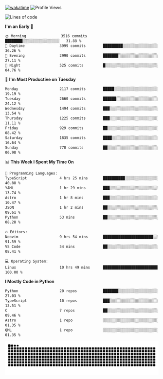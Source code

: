 [![wakatime](https://wakatime.com/badge/user/b920b284-3cde-4cd4-b72e-f7f22d050b16.svg)](https://wakatime.com/@b920b284-3cde-4cd4-b72e-f7f22d050b16)
![Profile Views](http://img.shields.io/badge/Profile%20Views-4586-blue)
<!--START_SECTION:waka-->
![Lines of code](https://img.shields.io/badge/From%20Hello%20World%20I%27ve%20Written-10.6%20million%20lines%20of%20code-blue)

**I'm an Early 🐤** 

```text
🌞 Morning                3516 commits        ████████░░░░░░░░░░░░░░░░░   31.88 % 
🌆 Daytime                3999 commits        █████████░░░░░░░░░░░░░░░░   36.26 % 
🌃 Evening                2990 commits        ███████░░░░░░░░░░░░░░░░░░   27.11 % 
🌙 Night                  525 commits         █░░░░░░░░░░░░░░░░░░░░░░░░   04.76 % 
```
📅 **I'm Most Productive on Tuesday** 

```text
Monday                   2117 commits        █████░░░░░░░░░░░░░░░░░░░░   19.19 % 
Tuesday                  2660 commits        ██████░░░░░░░░░░░░░░░░░░░   24.12 % 
Wednesday                1494 commits        ███░░░░░░░░░░░░░░░░░░░░░░   13.54 % 
Thursday                 1225 commits        ███░░░░░░░░░░░░░░░░░░░░░░   11.11 % 
Friday                   929 commits         ██░░░░░░░░░░░░░░░░░░░░░░░   08.42 % 
Saturday                 1835 commits        ████░░░░░░░░░░░░░░░░░░░░░   16.64 % 
Sunday                   770 commits         ██░░░░░░░░░░░░░░░░░░░░░░░   06.98 % 
```


📊 **This Week I Spent My Time On** 

```text
💬 Programming Languages: 
TypeScript               4 hrs 25 mins       ██████████░░░░░░░░░░░░░░░   40.88 % 
YAML                     1 hr 29 mins        ███░░░░░░░░░░░░░░░░░░░░░░   13.74 % 
Astro                    1 hr 8 mins         ███░░░░░░░░░░░░░░░░░░░░░░   10.47 % 
JSON                     1 hr 2 mins         ██░░░░░░░░░░░░░░░░░░░░░░░   09.61 % 
Python                   53 mins             ██░░░░░░░░░░░░░░░░░░░░░░░   08.28 % 

🔥 Editors: 
Neovim                   9 hrs 54 mins       ███████████████████████░░   91.59 % 
VS Code                  54 mins             ██░░░░░░░░░░░░░░░░░░░░░░░   08.41 % 

💻 Operating System: 
Linux                    10 hrs 49 mins      █████████████████████████   100.00 % 
```

**I Mostly Code in Python** 

```text
Python                   20 repos            ███████░░░░░░░░░░░░░░░░░░   27.03 % 
TypeScript               10 repos            ███░░░░░░░░░░░░░░░░░░░░░░   13.51 % 
C                        7 repos             ██░░░░░░░░░░░░░░░░░░░░░░░   09.46 % 
Astro                    1 repo              ░░░░░░░░░░░░░░░░░░░░░░░░░   01.35 % 
QML                      1 repo              ░░░░░░░░░░░░░░░░░░░░░░░░░   01.35 % 
```




<!--END_SECTION:waka-->
![Snake animation](https://raw.githubusercontent.com/timmypidashev/timmypidashev/main/commits.svg)
